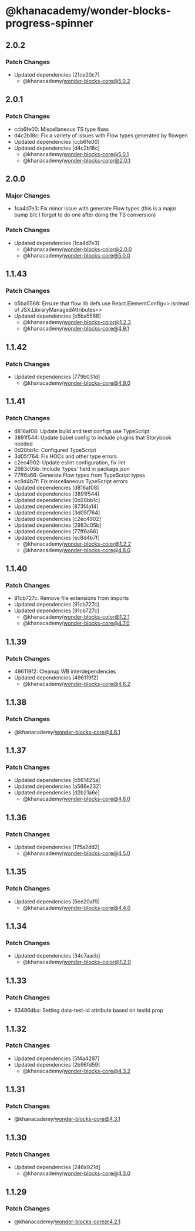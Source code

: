 # @khanacademy/wonder-blocks-progress-spinner

## 2.0.2

### Patch Changes

-   Updated dependencies [21ce20c7]
    -   @khanacademy/wonder-blocks-core@5.0.2

## 2.0.1

### Patch Changes

-   ccb6fe00: Miscellaneous TS type fixes
-   d4c2b18c: Fix a variety of issues with Flow types generated by flowgen
-   Updated dependencies [ccb6fe00]
-   Updated dependencies [d4c2b18c]
    -   @khanacademy/wonder-blocks-core@5.0.1
    -   @khanacademy/wonder-blocks-color@2.0.1

## 2.0.0

### Major Changes

-   1ca4d7e3: Fix minor issue with generate Flow types (this is a major bump b/c I forgot to do one after doing the TS conversion)

### Patch Changes

-   Updated dependencies [1ca4d7e3]
    -   @khanacademy/wonder-blocks-color@2.0.0
    -   @khanacademy/wonder-blocks-core@5.0.0

## 1.1.43

### Patch Changes

-   b5ba5568: Ensure that flow lib defs use React.ElementConfig<> isntead of JSX.LibraryManagedAttributes<>
-   Updated dependencies [b5ba5568]
    -   @khanacademy/wonder-blocks-color@1.2.3
    -   @khanacademy/wonder-blocks-core@4.9.1

## 1.1.42

### Patch Changes

-   Updated dependencies [779b031d]
    -   @khanacademy/wonder-blocks-core@4.9.0

## 1.1.41

### Patch Changes

-   d816af08: Update build and test configs use TypeScript
-   3891f544: Update babel config to include plugins that Storybook needed
-   0d28bb1c: Configured TypeScript
-   3d05f764: Fix HOCs and other type errors
-   c2ec4902: Update eslint configuration, fix lint
-   2983c05b: Include 'types' field in package.json
-   77ff6a66: Generate Flow types from TypeScript types
-   ec8d4b7f: Fix miscellaneous TypeScript errors
-   Updated dependencies [d816af08]
-   Updated dependencies [3891f544]
-   Updated dependencies [0d28bb1c]
-   Updated dependencies [873f4a14]
-   Updated dependencies [3d05f764]
-   Updated dependencies [c2ec4902]
-   Updated dependencies [2983c05b]
-   Updated dependencies [77ff6a66]
-   Updated dependencies [ec8d4b7f]
    -   @khanacademy/wonder-blocks-color@1.2.2
    -   @khanacademy/wonder-blocks-core@4.8.0

## 1.1.40

### Patch Changes

-   91cb727c: Remove file extensions from imports
-   Updated dependencies [91cb727c]
-   Updated dependencies [91cb727c]
    -   @khanacademy/wonder-blocks-color@1.2.1
    -   @khanacademy/wonder-blocks-core@4.7.0

## 1.1.39

### Patch Changes

-   496119f2: Cleanup WB interdependencies
-   Updated dependencies [496119f2]
    -   @khanacademy/wonder-blocks-core@4.6.2

## 1.1.38

### Patch Changes

-   @khanacademy/wonder-blocks-core@4.6.1

## 1.1.37

### Patch Changes

-   Updated dependencies [b561425a]
-   Updated dependencies [a566e232]
-   Updated dependencies [d2b21a6e]
    -   @khanacademy/wonder-blocks-core@4.6.0

## 1.1.36

### Patch Changes

-   Updated dependencies [175a2dd2]
    -   @khanacademy/wonder-blocks-core@4.5.0

## 1.1.35

### Patch Changes

-   Updated dependencies [6ee20af9]
    -   @khanacademy/wonder-blocks-core@4.4.0

## 1.1.34

### Patch Changes

-   Updated dependencies [34c7aacb]
    -   @khanacademy/wonder-blocks-color@1.2.0

## 1.1.33

### Patch Changes

-   83486dba: Setting data-test-id attribute based on testId prop

## 1.1.32

### Patch Changes

-   Updated dependencies [5f4a4297]
-   Updated dependencies [2b96fd59]
    -   @khanacademy/wonder-blocks-core@4.3.2

## 1.1.31

### Patch Changes

-   @khanacademy/wonder-blocks-core@4.3.1

## 1.1.30

### Patch Changes

-   Updated dependencies [246a921d]
    -   @khanacademy/wonder-blocks-core@4.3.0

## 1.1.29

### Patch Changes

-   @khanacademy/wonder-blocks-core@4.2.1

